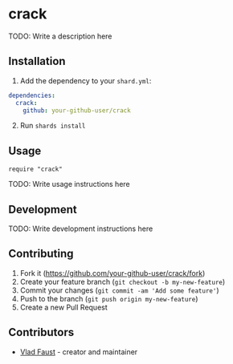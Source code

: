 # crack

TODO: Write a description here

## Installation

1. Add the dependency to your `shard.yml`:
```yaml
dependencies:
  crack:
    github: your-github-user/crack
```
2. Run `shards install`

## Usage

```crystal
require "crack"
```

TODO: Write usage instructions here

## Development

TODO: Write development instructions here

## Contributing

1. Fork it (<https://github.com/your-github-user/crack/fork>)
2. Create your feature branch (`git checkout -b my-new-feature`)
3. Commit your changes (`git commit -am 'Add some feature'`)
4. Push to the branch (`git push origin my-new-feature`)
5. Create a new Pull Request

## Contributors

- [Vlad Faust](https://github.com/your-github-user) - creator and maintainer
